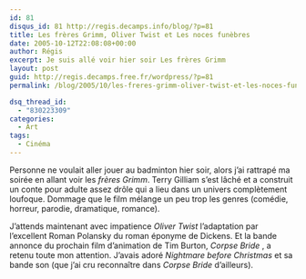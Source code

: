 ```yaml
---
id: 81
disqus_id: 81 http://regis.decamps.info/blog/?p=81
title: Les frères Grimm, Oliver Twist et Les noces funèbres
date: 2005-10-12T22:08:08+00:00
author: Régis
excerpt: Je suis allé voir hier soir Les frères Grimm
layout: post
guid: http://regis.decamps.free.fr/wordpress/?p=81
permalink: /blog/2005/10/les-freres-grimm-oliver-twist-et-les-noces-funebres/

dsq_thread_id:
  - "830223309"
categories:
  - Art
tags:
  - Cinéma
---
```

Personne ne voulait aller jouer au badminton hier soir, alors j’ai rattrapé ma soirée en allant voir les _frères Grimm_. Terry Gilliam s’est lâché et a construit un conte pour adulte assez drôle qui a lieu dans un univers complètement loufoque. Dommage que le film mélange un peu trop les genres (comédie, horreur, parodie, dramatique, romance).

J’attends maintenant avec impatience _Oliver Twist_ l’adaptation par l’excellent Roman Polansky du roman éponyme de Dickens. Et la bande annonce du prochain film d’animation de Tim Burton, _Corpse Bride_ , a retenu toute mon attention. J’avais adoré _Nightmare before Christmas_ et sa bande son (que j’ai cru reconnaître dans _Corpse Bride_ d’ailleurs).

